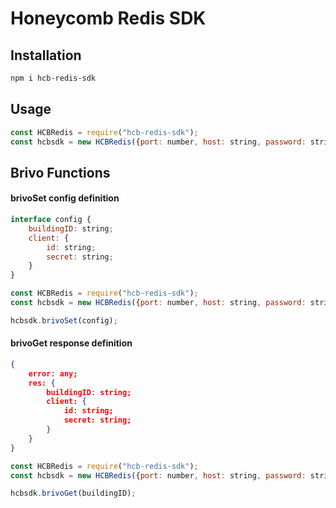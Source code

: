 # Honeycomb Redis SDK

## Installation

```bash
npm i hcb-redis-sdk
```

## Usage

```javascript
const HCBRedis = require("hcb-redis-sdk");
const hcbsdk = new HCBRedis({port: number, host: string, password: string});


```

## Brivo Functions

#### brivoSet config definition
```javascript
interface config {
    buildingID: string;
    client: {
        id: string;
        secret: string;
    }
}
```

```javascript
const HCBRedis = require("hcb-redis-sdk");
const hcbsdk = new HCBRedis({port: number, host: string, password: string});

hcbsdk.brivoSet(config);
```

#### brivoGet response definition
```json
{
    error: any;
    res: {
        buildingID: string;
        client: {
            id: string;
            secret: string;
        }
    }
}
```

```javascript
const HCBRedis = require("hcb-redis-sdk");
const hcbsdk = new HCBRedis({port: number, host: string, password: string});

hcbsdk.brivoGet(buildingID);
```